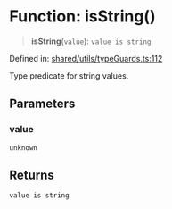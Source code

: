 # Function: isString()

> **isString**(`value`): `value is string`

Defined in: [shared/utils/typeGuards.ts:112](https://github.com/Nick2bad4u/Uptime-Watcher/blob/dca5483e793478722cd3e6e125cafcec5fc771f0/shared/utils/typeGuards.ts#L112)

Type predicate for string values.

## Parameters

### value

`unknown`

## Returns

`value is string`

